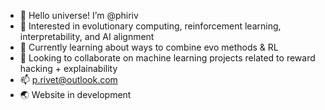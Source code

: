 - 👋 Hello universe! I’m @phiriv
- 👀 Interested in evolutionary computing, reinforcement learning, interpretability, and AI alignment
- 🌱 Currently learning about ways to combine evo methods & RL
- 💞️ Looking to collaborate on machine learning projects related to reward hacking + explainability
- 📫 p.rivet@outlook.com
- 🌏 Website in development

<!---
phiriv/phiriv is a ✨ special ✨ repository because its `README.md` (this file) appears on your GitHub profile.
You can click the Preview link to take a look at your changes.
--->
